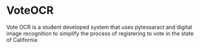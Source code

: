 <h1>VoteOCR</h1>

<p>Vote OCR is a student developed system that uses pytessaract and digital image recognition to simplify the process of registering to vote in the state of California</p>
